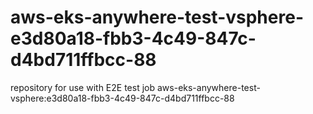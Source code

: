 # aws-eks-anywhere-test-vsphere-e3d80a18-fbb3-4c49-847c-d4bd711ffbcc-88
repository for use with E2E test job aws-eks-anywhere-test-vsphere:e3d80a18-fbb3-4c49-847c-d4bd711ffbcc-88

